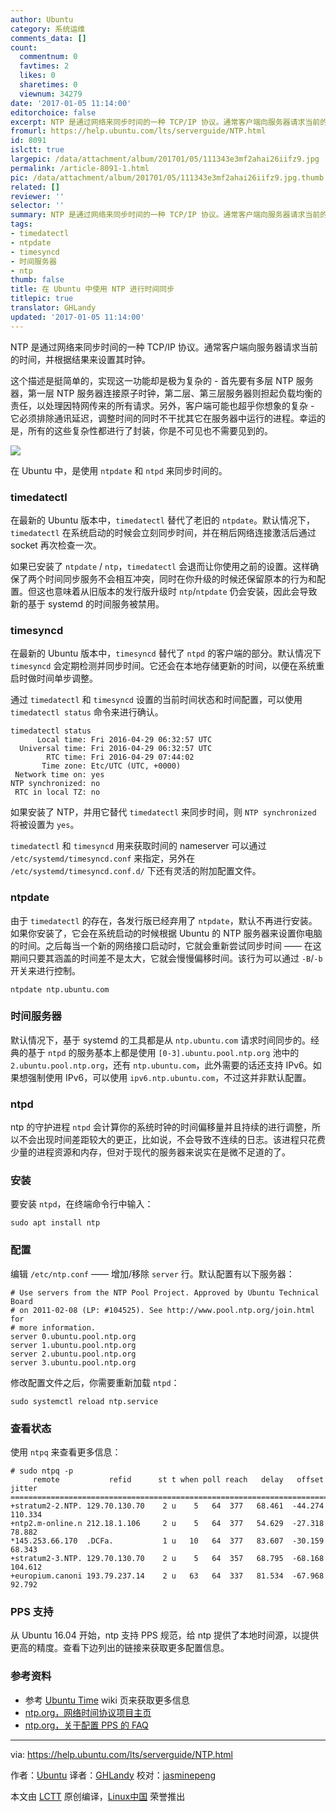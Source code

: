 ```yaml
---
author: Ubuntu
category: 系统运维
comments_data: []
count:
  commentnum: 0
  favtimes: 2
  likes: 0
  sharetimes: 0
  viewnum: 34279
date: '2017-01-05 11:14:00'
editorchoice: false
excerpt: NTP 是通过网络来同步时间的一种 TCP/IP 协议。通常客户端向服务器请求当前的时间，并根据结果来设置其时钟。这个描述是挺简单的，实现这一功能却是极为复杂的，幸运的是，所有的这些复杂性都进行了封装，你是不可见也不需要见到的。
fromurl: https://help.ubuntu.com/lts/serverguide/NTP.html
id: 8091
islctt: true
largepic: /data/attachment/album/201701/05/111343e3mf2ahai26iifz9.jpg
permalink: /article-8091-1.html
pic: /data/attachment/album/201701/05/111343e3mf2ahai26iifz9.jpg.thumb.jpg
related: []
reviewer: ''
selector: ''
summary: NTP 是通过网络来同步时间的一种 TCP/IP 协议。通常客户端向服务器请求当前的时间，并根据结果来设置其时钟。这个描述是挺简单的，实现这一功能却是极为复杂的，幸运的是，所有的这些复杂性都进行了封装，你是不可见也不需要见到的。
tags:
- timedatectl
- ntpdate
- timesyncd
- 时间服务器
- ntp
thumb: false
title: 在 Ubuntu 中使用 NTP 进行时间同步
titlepic: true
translator: GHLandy
updated: '2017-01-05 11:14:00'
---
```


NTP 是通过网络来同步时间的一种 TCP/IP 协议。通常客户端向服务器请求当前的时间，并根据结果来设置其时钟。


这个描述是挺简单的，实现这一功能却是极为复杂的 - 首先要有多层 NTP 服务器，第一层 NTP 服务器连接原子时钟，第二层、第三层服务器则担起负载均衡的责任，以处理因特网传来的所有请求。另外，客户端可能也超乎你想象的复杂 - 它必须排除通讯延迟，调整时间的同时不干扰其它在服务器中运行的进程。幸运的是，所有的这些复杂性都进行了封装，你是不可见也不需要见到的。


![](/data/attachment/album/201701/05/111343e3mf2ahai26iifz9.jpg)


在 Ubuntu 中，是使用 `ntpdate` 和 `ntpd` 来同步时间的。


### timedatectl


在最新的 Ubuntu 版本中，`timedatectl` 替代了老旧的 `ntpdate`。默认情况下，`timedatectl` 在系统启动的时候会立刻同步时间，并在稍后网络连接激活后通过 socket 再次检查一次。


如果已安装了 `ntpdate` / `ntp`，`timedatectl` 会退而让你使用之前的设置。这样确保了两个时间同步服务不会相互冲突，同时在你升级的时候还保留原本的行为和配置。但这也意味着从旧版本的发行版升级时 `ntp`/`ntpdate` 仍会安装，因此会导致新的基于 systemd 的时间服务被禁用。


### timesyncd


在最新的 Ubuntu 版本中，`timesyncd` 替代了 `ntpd` 的客户端的部分。默认情况下 `timesyncd` 会定期检测并同步时间。它还会在本地存储更新的时间，以便在系统重启时做时间单步调整。


通过 `timedatectl` 和 `timesyncd` 设置的当前时间状态和时间配置，可以使用 `timedatectl status` 命令来进行确认。



```
timedatectl status
      Local time: Fri 2016-04-29 06:32:57 UTC
  Universal time: Fri 2016-04-29 06:32:57 UTC
        RTC time: Fri 2016-04-29 07:44:02
       Time zone: Etc/UTC (UTC, +0000)
 Network time on: yes
NTP synchronized: no
 RTC in local TZ: no

```

如果安装了 NTP，并用它替代 `timedatectl` 来同步时间，则 `NTP synchronized` 将被设置为 `yes`。


`timedatectl` 和 `timesyncd` 用来获取时间的 nameserver 可以通过 `/etc/systemd/timesyncd.conf` 来指定，另外在 `/etc/systemd/timesyncd.conf.d/` 下还有灵活的附加配置文件。


### ntpdate


由于 `timedatectl` 的存在，各发行版已经弃用了 `ntpdate`，默认不再进行安装。如果你安装了，它会在系统启动的时候根据 Ubuntu 的 NTP 服务器来设置你电脑的时间。之后每当一个新的网络接口启动时，它就会重新尝试同步时间 —— 在这期间只要其涵盖的时间差不是太大，它就会慢慢偏移时间。该行为可以通过 `-B`/`-b` 开关来进行控制。



```
ntpdate ntp.ubuntu.com

```

### 时间服务器


默认情况下，基于 systemd 的工具都是从 `ntp.ubuntu.com` 请求时间同步的。经典的基于 `ntpd` 的服务基本上都是使用 `[0-3].ubuntu.pool.ntp.org` 池中的 `2.ubuntu.pool.ntp.org`，还有 `ntp.ubuntu.com`，此外需要的话还支持 IPv6。如果想强制使用 IPv6，可以使用 `ipv6.ntp.ubuntu.com`，不过这并非默认配置。


### ntpd


ntp 的守护进程 `ntpd` 会计算你的系统时钟的时间偏移量并且持续的进行调整，所以不会出现时间差距较大的更正，比如说，不会导致不连续的日志。该进程只花费少量的进程资源和内存，但对于现代的服务器来说实在是微不足道的了。


### 安装


要安装 `ntpd`，在终端命令行中输入：



```
sudo apt install ntp

```

### 配置


编辑 `/etc/ntp.conf` —— 增加/移除 `server` 行。默认配置有以下服务器：



```
# Use servers from the NTP Pool Project. Approved by Ubuntu Technical Board
# on 2011-02-08 (LP: #104525). See http://www.pool.ntp.org/join.html for
# more information.
server 0.ubuntu.pool.ntp.org
server 1.ubuntu.pool.ntp.org
server 2.ubuntu.pool.ntp.org
server 3.ubuntu.pool.ntp.org

```

修改配置文件之后，你需要重新加载 `ntpd`：



```
sudo systemctl reload ntp.service

```

### 查看状态


使用 `ntpq` 来查看更多信息：



```
# sudo ntpq -p
     remote           refid      st t when poll reach   delay   offset  jitter
==============================================================================
+stratum2-2.NTP. 129.70.130.70    2 u    5   64  377   68.461  -44.274 110.334
+ntp2.m-online.n 212.18.1.106     2 u    5   64  377   54.629  -27.318  78.882
*145.253.66.170  .DCFa.           1 u   10   64  377   83.607  -30.159  68.343
+stratum2-3.NTP. 129.70.130.70    2 u    5   64  357   68.795  -68.168 104.612
+europium.canoni 193.79.237.14    2 u   63   64  337   81.534  -67.968  92.792

```

### PPS 支持


从 Ubuntu 16.04 开始，ntp 支持 PPS 规范，给 ntp 提供了本地时间源，以提供更高的精度。查看下边列出的链接来获取更多配置信息。


### 参考资料


* 参考 [Ubuntu Time](https://help.ubuntu.com/community/UbuntuTime) wiki 页来获取更多信息
* [ntp.org，网络时间协议项目主页](http://www.ntp.org/)
* [ntp.org，关于配置 PPS 的 FAQ](http://www.ntp.org/ntpfaq/NTP-s-config-adv.htm#S-CONFIG-ADV-PPS)




---


via: <https://help.ubuntu.com/lts/serverguide/NTP.html>


作者：[Ubuntu](https://help.ubuntu.com/lts/serverguide/NTP.html) 译者：[GHLandy](https://github.com/GHLandy) 校对：[jasminepeng](https://github.com/jasminepeng)


本文由 [LCTT](https://github.com/LCTT/TranslateProject) 原创编译，[Linux中国](https://linux.cn/) 荣誉推出